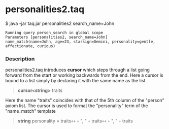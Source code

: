 # personalities2.taq

$ java -jar taq.jar personalities2 search_name=John

    Running query person_search in global scope 
    Parameters [personalities2, search_name=John]
    name_match(name=John, age=23, starsign=Gemini, personality=gentle, affectionate, curious)

### Description

personalities2.taq introduces **cursor** which steps through a list
going forward from the start or working backwards from the end. 
Here a cursor is bound to a list simply by declaring it with the same name as the list

> **cursor\<string\>** traits

Here the name "traits" coincides with that of the 5th column of the "person" axiom 
list. The cursor is used to format the "personality" term of the "name_match" template

> **string** personality = traits`++` `+` ", " `+` traits`++` `+` ", " `+` traits

